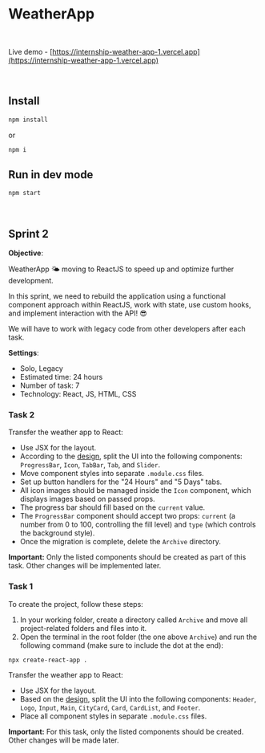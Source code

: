 # WeatherApp

<br>

Live demo - [https://internship-weather-app-1.vercel.app](https://internship-weather-app-1.vercel.app)

<br>

## Install

```sh
npm install
```
or
```sh
npm i
```

## Run in dev mode

```sh
npm start
```

<br>

## Sprint 2

**Objective**:

WeatherApp 🌤️ moving to ReactJS to speed up and optimize further development.

In this sprint, we need to rebuild the application using a functional component approach within ReactJS, work with state, use custom hooks, and implement interaction with the API! 😎

We will have to work with legacy code from other developers after each task.

**Settings**:
+ Solo, Legacy
+ Estimated time: 24 hours
+ Number of task: 7
+ Technology: React, JS, HTML, CSS

### Task 2

Transfer the weather app to React:

- Use JSX for the layout.  
- According to the [design](https://www.figma.com/file/zFJfXRIZpBCcL7DmntXuGe/Weather-App.-2-sprint.-2-task?type=design&t=l2FpGgdKWaJweqPn-6), split the UI into the following components: `ProgressBar`, `Icon`, `TabBar`, `Tab`, and `Slider`.  
- Move component styles into separate `.module.css` files.  
- Set up button handlers for the "24 Hours" and "5 Days" tabs.  
- All icon images should be managed inside the `Icon` component, which displays images based on passed props.  
- The progress bar should fill based on the `current` value.  
- The `ProgressBar` component should accept two props: `current` (a number from 0 to 100, controlling the fill level) and `type` (which controls the background style).  
- Once the migration is complete, delete the `Archive` directory.

**Important:** Only the listed components should be created as part of this task. Other changes will be implemented later.

### Task 1

To create the project, follow these steps:

1. In your working folder, create a directory called `Archive` and move all project-related folders and files into it.  
2. Open the terminal in the root folder (the one above `Archive`) and run the following command (make sure to include the dot at the end):  

```sh
npx create-react-app .
```

Transfer the weather app to React:

- Use JSX for the layout.  
- Based on the [design](https://www.figma.com/file/Wm2T7D9ahgToNriPGc0XrZ/Weather-App.-2-sprint.-1-task?type=design&t=l2FpGgdKWaJweqPn-6), split the UI into the following components: `Header`, `Logo`, `Input`, `Main`, `CityCard`, `Card`, `CardList`, and `Footer`.  
- Place all component styles in separate `.module.css` files.

**Important:** For this task, only the listed components should be created. Other changes will be made later.
